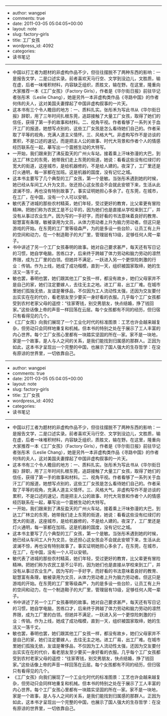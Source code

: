 - --
- author: wangpei
- comments: true
- date: 2011-03-05 05:04:05+00:00
- layout: note
- slug: factory-girls
- title: 工厂女孩
- wordpress_id: 4092
- categories:
- 读书笔记
- --
- 中国以打工者为题材的非虚构作品不少，但往往摆脱不了两种东西的影响：一是报告文学，二是口述实录。前者喜欢天马行空、文学到没边儿，文胜质，输在虚，后者一味堆积材料，内容缺乏组织，质胜文，输在野。在这里，隆重向大家推荐一本《工厂女孩》（Factory Girls），作者是《华尔街日报》前驻华记者张彤禾（Leslie Chang），她是另外一本非虚构类作品《寻路中国》的作者何伟的夫人，这对美国夫妻撑起了中国非虚构叙事的一片天。
- 这本书有三个令人瞻目的地方：一、质料扎实。张彤禾为写此书从《华尔街日报》辞职，用了三年时间扎根东莞，追踪接触了大量工厂女孩，取得了她们的信任，获得了第一手的故事和材料。二、视角平视。作者看够了一系列关于血汗工厂的报道，她想写点别的，这些工厂女孩是怎么看待她们自己的。作者采取了平等的视角，充满人道主义情怀。三、风格大气。非虚构写作不是访谈的累积，不是口述的速记，而是把主人公的故事、时代大背景和作者个人的情感经历联系在一起，摹写出一个震撼生动的大特写。
- 一开始，我们跟来到了沸反盈天的广州火车站，接着乘上汗味弥漫的大巴，到达工厂林立的东莞，她带我们走上东莞的街道，她说：看看这些没有红绿灯的宽大的街道，这座城市，是给机器修的，不是给人建的。夜深了，工厂里还是灯火通明，每一家都在加班。这是机器的国度，没有记忆之城。
- 这本书主要写了几个典型的工厂女孩，第一个是敏。当张彤禾遇到她的时候，她已经从车间工人升为文员，张还担心这女孩会不会就此安顿下来，生活从此波澜不惊，再也没有特别故事了。事实证明她担心多余了。在东莞，在城市，在工厂，在中国，没有一个人可以安顿。
- 敏代表了进城的那些农村精英，她们年轻，受过更好的教育，比父辈更有冒险精神。把她们称为农民工是不公平的，因为她们也是直接从学校来到工厂，并没有从事过农业生产。因为写的一手好字，而好看的书法意味着良好的教育、聪慧富有条理，敏被录用为文员，从体力劳动者上升为脑力劳动者。但这只是游戏的开始。在东莞的工厂里等级森严，为的是多设一些台阶，让员工有上升的空间和动力，在一个制造鞋子的大厂里，管理层有13级，足够任何人爬一辈子。
- 书中讲述了另一个工厂女孩春明的故事。她对自己要求甚严，每天还有写日记的习惯，她自学电脑，苦练口才，后来终于跨越了体力劳动和脑力劳动的凛然界限，成为工厂里的白领。但她并不满足，一跃进入另一个更惊险刺激的行业：传销。作为上线，她成了成功楷模，直到一天，组织被国家取缔，她的生活又一落千丈。
- 敏也罢，春明也罢，她们跟其他工厂女孩一样，都没有故乡，她们父母家并不是自己的家，她们注定要嫁人，去往无主之地。进工厂易，出工厂难。在城市里她们孤独无依，友谊是奢侈品，不仅因为工人流动性太强，还因为交友要付出实实在在的代价，看老朋友至少要买一身好看的衣服。几乎每个工厂女孩都受到农村老家父母的遥控：“往家寄钱，别交男朋友，快点结婚，挣了钱回家。”这些话像上帝的声音一样回荡在云层。每个女孩都有不同的经历，但归宿只有看得见的几个。
- 《工厂女孩》向我们展现了一个工业化时代的标准图景：工艺也许会越来越复杂，但劳动只会同样地重复和机械。但本书的特别之处在于展示了工人丰富的内心世界。每个工厂女孩心里都有一块踏实坚固的所在--家。家不是一块地，家是一个故事，是人与人之间的关系，是我们能找到归属感的那群人。正因为如此，这本书才呈现出一个完整的中国，也展示了国人强大的生存哲学：在没有原谅的世界里，一切依靠自己。
- --
- author: wangpei
- comments: true
- date: 2011-03-05 05:04:05+00:00
- layout: note
- slug: factory-girls
- title: 工厂女孩
- wordpress_id: 4092
- categories:
- 读书笔记
- --
- 中国以打工者为题材的非虚构作品不少，但往往摆脱不了两种东西的影响：一是报告文学，二是口述实录。前者喜欢天马行空、文学到没边儿，文胜质，输在虚，后者一味堆积材料，内容缺乏组织，质胜文，输在野。在这里，隆重向大家推荐一本《工厂女孩》（Factory Girls），作者是《华尔街日报》前驻华记者张彤禾（Leslie Chang），她是另外一本非虚构类作品《寻路中国》的作者何伟的夫人，这对美国夫妻撑起了中国非虚构叙事的一片天。
- 这本书有三个令人瞻目的地方：一、质料扎实。张彤禾为写此书从《华尔街日报》辞职，用了三年时间扎根东莞，追踪接触了大量工厂女孩，取得了她们的信任，获得了第一手的故事和材料。二、视角平视。作者看够了一系列关于血汗工厂的报道，她想写点别的，这些工厂女孩是怎么看待她们自己的。作者采取了平等的视角，充满人道主义情怀。三、风格大气。非虚构写作不是访谈的累积，不是口述的速记，而是把主人公的故事、时代大背景和作者个人的情感经历联系在一起，摹写出一个震撼生动的大特写。
- 一开始，我们跟来到了沸反盈天的广州火车站，接着乘上汗味弥漫的大巴，到达工厂林立的东莞，她带我们走上东莞的街道，她说：看看这些没有红绿灯的宽大的街道，这座城市，是给机器修的，不是给人建的。夜深了，工厂里还是灯火通明，每一家都在加班。这是机器的国度，没有记忆之城。
- 这本书主要写了几个典型的工厂女孩，第一个是敏。当张彤禾遇到她的时候，她已经从车间工人升为文员，张还担心这女孩会不会就此安顿下来，生活从此波澜不惊，再也没有特别故事了。事实证明她担心多余了。在东莞，在城市，在工厂，在中国，没有一个人可以安顿。
- 敏代表了进城的那些农村精英，她们年轻，受过更好的教育，比父辈更有冒险精神。把她们称为农民工是不公平的，因为她们也是直接从学校来到工厂，并没有从事过农业生产。因为写的一手好字，而好看的书法意味着良好的教育、聪慧富有条理，敏被录用为文员，从体力劳动者上升为脑力劳动者。但这只是游戏的开始。在东莞的工厂里等级森严，为的是多设一些台阶，让员工有上升的空间和动力，在一个制造鞋子的大厂里，管理层有13级，足够任何人爬一辈子。
- 书中讲述了另一个工厂女孩春明的故事。她对自己要求甚严，每天还有写日记的习惯，她自学电脑，苦练口才，后来终于跨越了体力劳动和脑力劳动的凛然界限，成为工厂里的白领。但她并不满足，一跃进入另一个更惊险刺激的行业：传销。作为上线，她成了成功楷模，直到一天，组织被国家取缔，她的生活又一落千丈。
- 敏也罢，春明也罢，她们跟其他工厂女孩一样，都没有故乡，她们父母家并不是自己的家，她们注定要嫁人，去往无主之地。进工厂易，出工厂难。在城市里她们孤独无依，友谊是奢侈品，不仅因为工人流动性太强，还因为交友要付出实实在在的代价，看老朋友至少要买一身好看的衣服。几乎每个工厂女孩都受到农村老家父母的遥控：“往家寄钱，别交男朋友，快点结婚，挣了钱回家。”这些话像上帝的声音一样回荡在云层。每个女孩都有不同的经历，但归宿只有看得见的几个。
- 《工厂女孩》向我们展现了一个工业化时代的标准图景：工艺也许会越来越复杂，但劳动只会同样地重复和机械。但本书的特别之处在于展示了工人丰富的内心世界。每个工厂女孩心里都有一块踏实坚固的所在--家。家不是一块地，家是一个故事，是人与人之间的关系，是我们能找到归属感的那群人。正因为如此，这本书才呈现出一个完整的中国，也展示了国人强大的生存哲学：在没有原谅的世界里，一切依靠自己。
